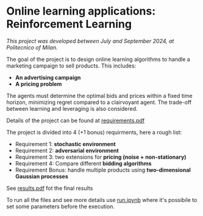 # Online learning applications: Reinforcement Learning 

*This project was developed between July and September 2024, at Politecnico of Milan.* 

The goal of the project is to design online learning algorithms to handle a marketing campaign to sell products. This includes:
* **An advertising campaign**
* **A pricing problem**

The agents must determine the optimal bids and prices within a fixed time horizon, minimizing regret compared to a clairvoyant agent. The trade-off between learning and leveraging is also considered.


Details of the project can be found at [requirements.pdf](https://github.com/lorenzofranze/auction-and-selling-campaign/blob/main/requirments.pdf)

The project is divided into 4 (+1 bonus) requirments, here a rough list:
* Requirement 1: **stochastic environment**
* Requirement 2: **adversarial environment**
* Requirement 3: two extensions for **pricing (noise + non-stationary)**
* Requirement 4: Compare different **bidding algorithms**
* Requirement Bonus: handle multiple products using **two-dimensional Gaussian processes**


See [results.pdf](https://github.com/lorenzofranze/auction-and-selling-campaign/blob/main/results.pdf) fot the final results

To run all the files and see more details use [run.ipynb](https://github.com/lorenzofranze/auction-and-selling-campaign/blob/main/src/run.ipynb) where it's possibile to set some parameters before the execution.


  
